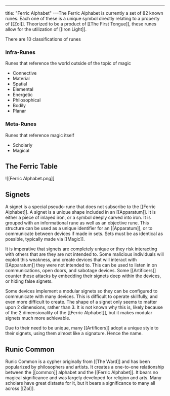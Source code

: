 ---
title: "Ferric Alphabet"
---The Ferric Alphabet is currently a set of 82 known runes. Each one of these is a unique symbol directly relating to a property of [[Zol]]. Theorized to be a product of [[The First Tongue]], these runes allow for the utilization of [[Iron Light]].

There are 10 classifications of runes

### Infra-Runes
Runes that reference the world outside of the topic of magic
- Connective
- Material
- Spatial
- Elemental
- Energetic
- Philosophical
- Bodily
- Planar

### Meta-Runes
Runes that reference magic itself
- Scholarly
- Magical

## The Ferric Table
![[Ferric Alphabet.png]]

## Signets
A signet is a special pseudo-rune that does not subscribe to the [[Ferric Alphabet]]. A signet is a unique shape included in an [[Apparatum]]. It is either a piece of inlayed iron, or a symbol deeply carved into iron. It is grouped with an informational rune as well as an objective rune. This structure can be used as a unique identifier for an [[Apparatum]], or to communicate between devices if made in sets. Sets must be as identical as possible, typically made via [[Magic]].

It is imperative that signets are completely unique or they risk interacting with others that are they are not intended to. Some malicious individuals will exploit this weakness, and create devices that will interact with [[Apparatum]] they were not intended to. This can be used to listen in on communications, open doors, and sabotage devices. Some [[Artificers]] counter these attacks by embedding their signets deep within the devices, or hiding false signets.

Some devices implement a modular signets so they can be configured to communicate with many devices. This is difficult to operate skillfully, and even more difficult to create. The shape of a signet only seems to matter upon 2 dimensions, rather than 3. It is not known why this is, likely because of the 2 dimensionality of the [[Ferric Alphabet]], but it makes modular signets much more achievable.

Due to their need to be unique, many [[Artificers]] adopt a unique style to their signets, using them almost like a signature. Hence the name.

## Runic Common
Runic Common is a cypher originally from [[The Ward]] and has been popularized by philosophers and artists. It creates a one-to-one relationship between the [[common]] alphabet and the [[Ferric Alphabet]]. It bears no magical significance and was largely developed for religion and arts. Many scholars have great distaste for it, but it bears a significance to many all across [[Zol]].